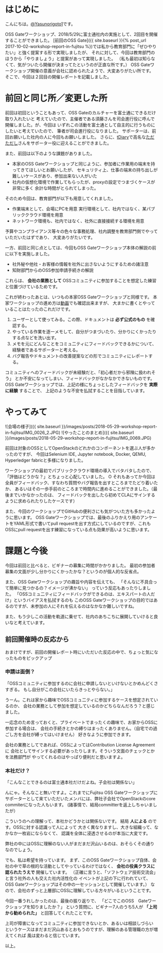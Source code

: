 # はじめに

こんにちは。[@Yasunorigoto1](https://twitter.com/yasunorigoto1)です。

OSS Gateワークショップ、2018/5/29に富士通社内の実施として、2回目を開催することができました。
[前回のOSS Gate]({{ site.baseurl }}{% post_url 2017-10-02-workshop-report-in-fujitsu %})では私から教育部門に「ぜひやりたい」と強く提案する形で実現しましたが、
それに対して、今回は教育部門のほうから「やりましょう」と提案があって実現しました。
（私も最初は知らなくて、気がついたら開催が決まってたというのが正直な所です。）
OSS Gateワークショップ開催の意義が会社に認められたようで、大変ありがたい所です。
そこで、今回は２回目の開催レポートを記載しました。

# 前回と同じ所／変更した所

前回は初回ということもあって、OSS Gateのカルチャーを富士通にできるだけ取り入れたいと
考えていたので、主催者である須藤さんを司会進行役に呼んで開催しました。が、今回は
いずれこの活動を富士通として自主的に行うものにしたいと考えていたので、
筆者が司会進行役になりました。
サポーターは、前回お願いした社内の人に今回もお願いしました。
さらに、[tDiary](http://www.tdiary.org/)で高名な[ただただし](http://sho.tdiary.net/)さんをサポーター役に迎えることができました。

また、前回は以下のような課題がありました。
 - 本家のOSS Gateワークショップと同じように、参加者に作業用の端末を持ってきてほしいとお願いしたが、
   セキュリティ上、仕事の端末の持ち出しが難しいケースがあり、参加出来ない人がいた
 - 社内の仮想化環境で作業してもらったが、proxyの設定でつまづくケースが非常に多く
   余計な時間がとられてしまった。

そのため今回は、教育部門が以下も用意してくれました。
 - 作業端末として、会場にPCを用意
   実行環境として、社内ではなく、某パブリッククラウド環境を用意
 - ネットワーク環境も、社内ではなく、社外に直接接続する環境を用意

予算やコンプライアンス等々の色々な事務処理、社内調整を教育部門側でやっていただいたはずであり、
大変ありがたいです。

一方、前回と同じ点としては、今回もOSS Gateワークショップ本体の解説の前に以下を実施しました。
 - 社外秘や他社・お客様の情報を社外に出さないようにするための諸注意
 - 知財部門からのOSS参加申請手続きの解説

これらは、 __会社の業務として__ OSSコミュニティに参加することを想定した練習と位置づけているためです。

これが終わったあとは、いつもの本家OSS Gateワークショップと同様です。
本家ワークショップの進め方は[動画](https://www.youtube.com/playlist?list=PLg41HKRyxE6gIvt3sM09REYvLYkRRkuaS)でも確認出来ますが、
大まかに書くとやっていることはたったのこれだけです。

 1. ユーザーとして使ってみる。この際、ドキュメントは __必ず公式のもの__ を確認する。
 2. やっている作業を逐一メモして、自分がつまづいたり、分かりにくかったりする点などを洗い出す。
 3. メモを元にどんなことをコミュ二ティにフィードバックできるかについて、経験者であるサポーターと考える。
 4. バグ報告やドキュメントの改善提案などの形でコミュニティにレポートする。

コミュニティへのフィードバックが未経験だと、「初心者だから邪険に扱われそう」
とか不安になってしまい、フィードバックがなかなかできないものです。
OSS Gateワークショップでは、上記の様にちょっとしたフィードバックを __実際に経験__ することで、
上記のような不安を払拭することを目指しています。

# やってみて

![会場の様子]({{ site.baseurl }}/images/posts/2018-05-29-workshop-report-in-fujitsu/IMG_0026_2.JPG)
![やったことのまとめ]({{ site.baseurl }}/images/posts/2018-05-29-workshop-report-in-fujitsu/IMG_0069.JPG)


前回は対象のOSSとしてOpenStackのどれかのコンポーネントを選ぶ人が多かったのですが、
今回はSelenium IDE, Jupyter notebook, Docker, QEMU, Hyperledger fabricと多様になりました。

ワークショップの最初でパブリッククラウド環境の導入でバタバタしたので、「評価はどうかな？」とちょっと心配していました。
O
それもあってか今回は全員がフィードバック、すなわち質問やバグ報告を出すところまでたどり着いたか、
あるいはその一歩手前のところまで時間内に進めることができました。（最後までいかなかったのは、
フィードバックを出したら初めてCLAにサインするように求められたりしたケースです）

また、今回のワークショップでGitHubの便利さにも気がついた方も多かったように思います。
OSS Gateワークショップでは、最後のふりかえり用のアンケートをYAML形式で書いてpull requestを出す方式にしているのですが、これもOSSにpull requestを出す練習になっている点も効果が高いように思います。

# 課題と今後

今回は前回と比べると、ビギナーの募集に時間がかかりました。
最初の参加者募集の文面が少し分かりにくかったかな？というのが個人的な反省点。

また、OSS Gateワークショップの趣旨や内容を伝えても、
「そんなに不具合って簡単に見つかるの？イメージが沸かない」
っていう反応もあったりしました。
「OSSコミュ二ティにフィードバックができるのは、エキスパートの人だけ」というバイアスを払拭するのも
このOSS Gateワークショップの目的ではあるのですが、未参加の人にそれを伝えるのはなかなか難しいですね。

また、もう少しこの活動を軌道に乗せて、社内のあちこちに展開していけると良いなと考えています。


## 前回開催時の反応から

おまけですが、前回の開催レポート時にいただいた反応の中で、ちょっと気になったものをピックアップ

### 申請は面倒？

 「OSSコミュニティに参加するのに会社に申請しないといけないとかめんどくさすぎる。
 もし自分がこの会社にいたらきっとやらない。」

うーん。これは家から趣味でOSSコミュ二ティに参加するケースを想定されているのか、
会社の業務として参加を想定しているのかどちらなんだろう？と感じました。

一応念のため言っておくと、プライベートでまったくの趣味で、お家からOSSに参加する場合は、
会社の手続きとかの縛りはまったくありません。（自宅での過ごし方を会社が縛ってはいけません）
好きなように参加できます。

会社の業務としてであれば、OSSによってはContribution License Agreementに
会社としてサインする必要があったりします。そういう文面のチェックとかを法務部門が
やってくれるのはやっぱり便利だと思いますよ。

### 本社だけ？

「こんなことできるのは富士通本社だけだよね。子会社は関係ない」

んにゃ。そんなこと無いですよ。これまでにFujitsu OSS Gateワークショップに
サポーターとして来ていただいたメンバには、弊社子会社でOpenStackのcore commiterになった人もいます。
(諸事情で、結局committerを返上しちゃいましたが）

こういうのへの理解って、本社かどうかとは関係ないです。
結局 __人による__ のです。OSSに対する認識って人によって
大きく異なりますし、大きな組織って、なかなか一枚岩にならなくて、
認識を全体に浸透させるのが本当に大変です。

弊社の中にはOSSに理解のない人がまだまだ沢山いるのは、おそらくその通りなのでしょう。

でも、私は希望を持っています。
まず、このOSS Gateワークショップ自体、会社の中で草の根的な活動としてやっているわけではなく、 __会社の役員クラスに認られたうえで__ 開催しています。
（正確に言うと、「ソフトウェア技術交流会」と言う社外の人も交えた社内活性化の
イベントが上記の下に行われていて、OSS Gateワークショップはその中の一セッションとして開催しています。）
なので、会社のずっと上層部にOSSに理解している方々がいるということです。

今回一番うれしかったのは、最後の振り返りで、
「どこでこのOSS　Gateワークショップを知りましたか？」
という質問に、ビギナー7人のうち5人が __「上司から勧められた」__
と回答してくれたことです。

上司が障害になってコミュ二ティに参加できないとか、あるいは相談しづらい
というケースはまだまだ沢山あるとおもうのですが、理解のある管理職の方が増えてくれば
風は変わると信じています。


以上。
